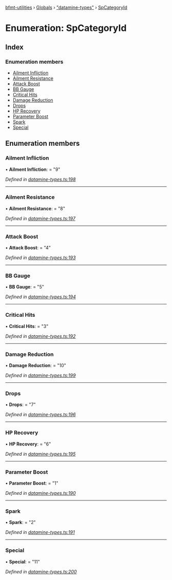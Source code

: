 [bfmt-utilities](../README.md) › [Globals](../globals.md) › ["datamine-types"](../modules/_datamine_types_.md) › [SpCategoryId](_datamine_types_.spcategoryid.md)

# Enumeration: SpCategoryId

## Index

### Enumeration members

* [Ailment Infliction](_datamine_types_.spcategoryid.md#ailment-infliction)
* [Ailment Resistance](_datamine_types_.spcategoryid.md#ailment-resistance)
* [Attack Boost](_datamine_types_.spcategoryid.md#attack-boost)
* [BB Gauge](_datamine_types_.spcategoryid.md#bb-gauge)
* [Critical Hits](_datamine_types_.spcategoryid.md#critical-hits)
* [Damage Reduction](_datamine_types_.spcategoryid.md#damage-reduction)
* [Drops](_datamine_types_.spcategoryid.md#drops)
* [HP Recovery](_datamine_types_.spcategoryid.md#hp-recovery)
* [Parameter Boost](_datamine_types_.spcategoryid.md#parameter-boost)
* [Spark](_datamine_types_.spcategoryid.md#spark)
* [Special](_datamine_types_.spcategoryid.md#special)

## Enumeration members

###  Ailment Infliction

• **Ailment Infliction**: = "9"

*Defined in [datamine-types.ts:198](https://github.com/BluuArc/bfmt-utilities/blob/dc2bfb7/src/datamine-types.ts#L198)*

___

###  Ailment Resistance

• **Ailment Resistance**: = "8"

*Defined in [datamine-types.ts:197](https://github.com/BluuArc/bfmt-utilities/blob/dc2bfb7/src/datamine-types.ts#L197)*

___

###  Attack Boost

• **Attack Boost**: = "4"

*Defined in [datamine-types.ts:193](https://github.com/BluuArc/bfmt-utilities/blob/dc2bfb7/src/datamine-types.ts#L193)*

___

###  BB Gauge

• **BB Gauge**: = "5"

*Defined in [datamine-types.ts:194](https://github.com/BluuArc/bfmt-utilities/blob/dc2bfb7/src/datamine-types.ts#L194)*

___

###  Critical Hits

• **Critical Hits**: = "3"

*Defined in [datamine-types.ts:192](https://github.com/BluuArc/bfmt-utilities/blob/dc2bfb7/src/datamine-types.ts#L192)*

___

###  Damage Reduction

• **Damage Reduction**: = "10"

*Defined in [datamine-types.ts:199](https://github.com/BluuArc/bfmt-utilities/blob/dc2bfb7/src/datamine-types.ts#L199)*

___

###  Drops

• **Drops**: = "7"

*Defined in [datamine-types.ts:196](https://github.com/BluuArc/bfmt-utilities/blob/dc2bfb7/src/datamine-types.ts#L196)*

___

###  HP Recovery

• **HP Recovery**: = "6"

*Defined in [datamine-types.ts:195](https://github.com/BluuArc/bfmt-utilities/blob/dc2bfb7/src/datamine-types.ts#L195)*

___

###  Parameter Boost

• **Parameter Boost**: = "1"

*Defined in [datamine-types.ts:190](https://github.com/BluuArc/bfmt-utilities/blob/dc2bfb7/src/datamine-types.ts#L190)*

___

###  Spark

• **Spark**: = "2"

*Defined in [datamine-types.ts:191](https://github.com/BluuArc/bfmt-utilities/blob/dc2bfb7/src/datamine-types.ts#L191)*

___

###  Special

• **Special**: = "11"

*Defined in [datamine-types.ts:200](https://github.com/BluuArc/bfmt-utilities/blob/dc2bfb7/src/datamine-types.ts#L200)*
